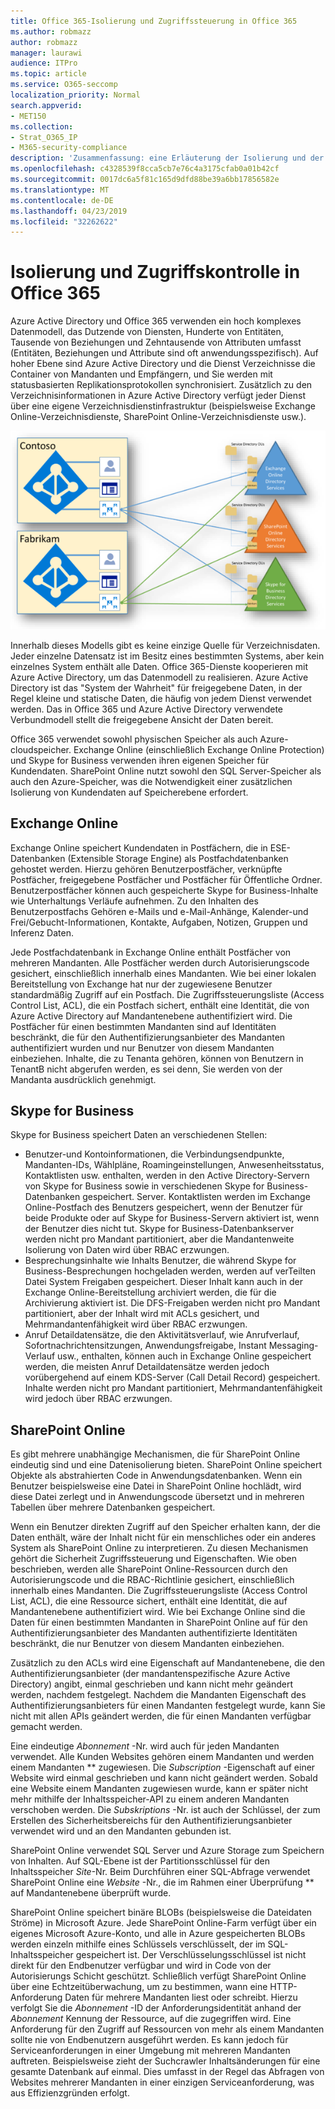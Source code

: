 ```yaml
---
title: Office 365-Isolierung und Zugriffssteuerung in Office 365
ms.author: robmazz
author: robmazz
manager: laurawi
audience: ITPro
ms.topic: article
ms.service: O365-seccomp
localization_priority: Normal
search.appverid:
- MET150
ms.collection:
- Strat_O365_IP
- M365-security-compliance
description: 'Zusammenfassung: eine Erläuterung der Isolierung und der Zugriffssteuerung in den verschiedenen Anwendungen von Office 365.'
ms.openlocfilehash: c4328539f8cca5cb7e76c4a3175cfab0a01b42cf
ms.sourcegitcommit: 0017dc6a5f81c165d9dfd88be39a6bb17856582e
ms.translationtype: MT
ms.contentlocale: de-DE
ms.lasthandoff: 04/23/2019
ms.locfileid: "32262622"
---
```

# <a name="isolation-and-access-control-in-office-365"></a>Isolierung und Zugriffskontrolle in Office 365

Azure Active Directory und Office 365 verwenden ein hoch komplexes Datenmodell, das Dutzende von Diensten, Hunderte von Entitäten, Tausende von Beziehungen und Zehntausende von Attributen umfasst (Entitäten, Beziehungen und Attribute sind oft anwendungsspezifisch). Auf hoher Ebene sind Azure Active Directory und die Dienst Verzeichnisse die Container von Mandanten und Empfängern, und Sie werden mit statusbasierten Replikationsprotokollen synchronisiert. Zusätzlich zu den Verzeichnisinformationen in Azure Active Directory verfügt jeder Dienst über eine eigene Verzeichnisdienstinfrastruktur (beispielsweise Exchange Online-Verzeichnisdienste, SharePoint Online-Verzeichnisdienste usw.). 
 
![Office 365-Mandantendaten Synchronisierung](media/office-365-isolation-tenant-data-sync.png)

Innerhalb dieses Modells gibt es keine einzige Quelle für Verzeichnisdaten. Jeder einzelne Datensatz ist im Besitz eines bestimmten Systems, aber kein einzelnes System enthält alle Daten. Office 365-Dienste kooperieren mit Azure Active Directory, um das Datenmodell zu realisieren. Azure Active Directory ist das "System der Wahrheit" für freigegebene Daten, in der Regel kleine und statische Daten, die häufig von jedem Dienst verwendet werden. Das in Office 365 und Azure Active Directory verwendete Verbundmodell stellt die freigegebene Ansicht der Daten bereit.

Office 365 verwendet sowohl physischen Speicher als auch Azure-cloudspeicher. Exchange Online (einschließlich Exchange Online Protection) und Skype for Business verwenden ihren eigenen Speicher für Kundendaten. SharePoint Online nutzt sowohl den SQL Server-Speicher als auch den Azure-Speicher, was die Notwendigkeit einer zusätzlichen Isolierung von Kundendaten auf Speicherebene erfordert.

## <a name="exchange-online"></a>Exchange Online
Exchange Online speichert Kundendaten in Postfächern, die in ESE-Datenbanken (Extensible Storage Engine) als Postfachdatenbanken gehostet werden. Hierzu gehören Benutzerpostfächer, verknüpfte Postfächer, freigegebene Postfächer und Postfächer für Öffentliche Ordner. Benutzerpostfächer können auch gespeicherte Skype for Business-Inhalte wie Unterhaltungs Verläufe aufnehmen. Zu den Inhalten des Benutzerpostfachs Gehören e-Mails und e-Mail-Anhänge, Kalender-und Frei/Gebucht-Informationen, Kontakte, Aufgaben, Notizen, Gruppen und Inferenz Daten.

Jede Postfachdatenbank in Exchange Online enthält Postfächer von mehreren Mandanten. Alle Postfächer werden durch Autorisierungscode gesichert, einschließlich innerhalb eines Mandanten. Wie bei einer lokalen Bereitstellung von Exchange hat nur der zugewiesene Benutzer standardmäßig Zugriff auf ein Postfach. Die Zugriffssteuerungsliste (Access Control List, ACL), die ein Postfach sichert, enthält eine Identität, die von Azure Active Directory auf Mandantenebene authentifiziert wird. Die Postfächer für einen bestimmten Mandanten sind auf Identitäten beschränkt, die für den Authentifizierungsanbieter des Mandanten authentifiziert wurden und nur Benutzer von diesem Mandanten einbeziehen. Inhalte, die zu Tenanta gehören, können von Benutzern in TenantB nicht abgerufen werden, es sei denn, Sie werden von der Mandanta ausdrücklich genehmigt.

## <a name="skype-for-business"></a>Skype for Business
Skype for Business speichert Daten an verschiedenen Stellen:
- Benutzer-und Kontoinformationen, die Verbindungsendpunkte, Mandanten-IDs, Wählpläne, Roamingeinstellungen, Anwesenheitsstatus, Kontaktlisten usw. enthalten, werden in den Active Directory-Servern von Skype for Business sowie in verschiedenen Skype for Business-Datenbanken gespeichert. Server. Kontaktlisten werden im Exchange Online-Postfach des Benutzers gespeichert, wenn der Benutzer für beide Produkte oder auf Skype for Business-Servern aktiviert ist, wenn der Benutzer dies nicht tut. Skype for Business-Datenbankserver werden nicht pro Mandant partitioniert, aber die Mandantenweite Isolierung von Daten wird über RBAC erzwungen.
- Besprechungsinhalte wie Inhalts Benutzer, die während Skype for Business-Besprechungen hochgeladen werden, werden auf verTeilten Datei System Freigaben gespeichert. Dieser Inhalt kann auch in der Exchange Online-Bereitstellung archiviert werden, die für die Archivierung aktiviert ist. Die DFS-Freigaben werden nicht pro Mandant partitioniert, aber der Inhalt wird mit ACLs gesichert, und Mehrmandantenfähigkeit wird über RBAC erzwungen.
- Anruf Detaildatensätze, die den Aktivitätsverlauf, wie Anrufverlauf, Sofortnachrichtensitzungen, Anwendungsfreigabe, Instant Messaging-Verlauf usw., enthalten, können auch in Exchange Online gespeichert werden, die meisten Anruf Detaildatensätze werden jedoch vorübergehend auf einem KDS-Server (Call Detail Record) gespeichert. Inhalte werden nicht pro Mandant partitioniert, Mehrmandantenfähigkeit wird jedoch über RBAC erzwungen.

## <a name="sharepoint-online"></a>SharePoint Online
Es gibt mehrere unabhängige Mechanismen, die für SharePoint Online eindeutig sind und eine Datenisolierung bieten. SharePoint Online speichert Objekte als abstrahierten Code in Anwendungsdatenbanken. Wenn ein Benutzer beispielsweise eine Datei in SharePoint Online hochlädt, wird diese Datei zerlegt und in Anwendungscode übersetzt und in mehreren Tabellen über mehrere Datenbanken gespeichert.

Wenn ein Benutzer direkten Zugriff auf den Speicher erhalten kann, der die Daten enthält, wäre der Inhalt nicht für ein menschliches oder ein anderes System als SharePoint Online zu interpretieren. Zu diesen Mechanismen gehört die Sicherheit Zugriffssteuerung und Eigenschaften. Wie oben beschrieben, werden alle SharePoint Online-Ressourcen durch den Autorisierungscode und die RBAC-Richtlinie gesichert, einschließlich innerhalb eines Mandanten. Die Zugriffssteuerungsliste (Access Control List, ACL), die eine Ressource sichert, enthält eine Identität, die auf Mandantenebene authentifiziert wird. Wie bei Exchange Online sind die Daten für einen bestimmten Mandanten in SharePoint Online auf für den Authentifizierungsanbieter des Mandanten authentifizierte Identitäten beschränkt, die nur Benutzer von diesem Mandanten einbeziehen.

Zusätzlich zu den ACLs wird eine Eigenschaft auf Mandantenebene, die den Authentifizierungsanbieter (der mandantenspezifische Azure Active Directory) angibt, einmal geschrieben und kann nicht mehr geändert werden, nachdem festgelegt. Nachdem die Mandanten Eigenschaft des Authentifizierungsanbieters für einen Mandanten festgelegt wurde, kann Sie nicht mit allen APIs geändert werden, die für einen Mandanten verfügbar gemacht werden.

Eine eindeutige *Abonnement* -Nr. wird auch für jeden Mandanten verwendet. Alle Kunden Websites gehören einem Mandanten und werden einem Mandanten ** zugewiesen. Die *Subscription* -Eigenschaft auf einer Website wird einmal geschrieben und kann nicht geändert werden. Sobald eine Website einem Mandanten zugewiesen wurde, kann er später nicht mehr mithilfe der Inhaltsspeicher-API zu einem anderen Mandanten verschoben werden. Die *Subskriptions* -Nr. ist auch der Schlüssel, der zum Erstellen des Sicherheitsbereichs für den Authentifizierungsanbieter verwendet wird und an den Mandanten gebunden ist.

SharePoint Online verwendet SQL Server und Azure Storage zum Speichern von Inhalten. Auf SQL-Ebene ist der Partitionsschlüssel für den Inhaltsspeicher *Site*-Nr. Beim Durchführen einer SQL-Abfrage verwendet SharePoint Online eine *Website* -Nr., die im Rahmen einer Überprüfung ** auf Mandantenebene überprüft wurde.

SharePoint Online speichert binäre BLOBs (beispielsweise die Dateidaten Ströme) in Microsoft Azure. Jede SharePoint Online-Farm verfügt über ein eigenes Microsoft Azure-Konto, und alle in Azure gespeicherten BLOBs werden einzeln mithilfe eines Schlüssels verschlüsselt, der im SQL-Inhaltsspeicher gespeichert ist. Der Verschlüsselungsschlüssel ist nicht direkt für den Endbenutzer verfügbar und wird in Code von der Autorisierungs Schicht geschützt. Schließlich verfügt SharePoint Online über eine Echtzeitüberwachung, um zu bestimmen, wann eine HTTP-Anforderung Daten für mehrere Mandanten liest oder schreibt. Hierzu verfolgt Sie die *Abonnement* -ID der Anforderungsidentität anhand der *Abonnement* Kennung der Ressource, auf die zugegriffen wird. Eine Anforderung für den Zugriff auf Ressourcen von mehr als einem Mandanten sollte nie von Endbenutzern ausgeführt werden. Es kann jedoch für Serviceanforderungen in einer Umgebung mit mehreren Mandanten auftreten. Beispielsweise zieht der Suchcrawler Inhaltsänderungen für eine gesamte Datenbank auf einmal. Dies umfasst in der Regel das Abfragen von Websites mehrerer Mandanten in einer einzigen Serviceanforderung, was aus Effizienzgründen erfolgt.
